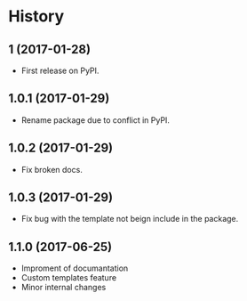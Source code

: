 # History


## 1 (2017-01-28)

* First release on PyPI.

## 1.0.1 (2017-01-29)

* Rename package due to conflict in PyPI.

## 1.0.2 (2017-01-29)

* Fix broken docs.

## 1.0.3 (2017-01-29)

* Fix bug with the template not beign include in the package.

## 1.1.0 (2017-06-25)

* Improment of documantation
* Custom templates feature
* Minor internal changes
